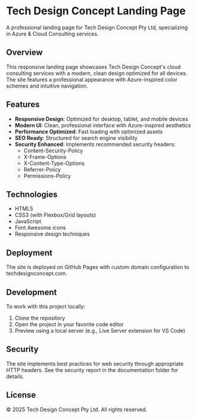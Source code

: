 # Tech Design Concept Landing Page

A professional landing page for Tech Design Concept Pty Ltd, specializing in Azure & Cloud Consulting services.

## Overview

This responsive landing page showcases Tech Design Concept's cloud consulting services with a modern, clean design optimized for all devices. The site features a professional appearance with Azure-inspired color schemes and intuitive navigation.

## Features

- **Responsive Design**: Optimized for desktop, tablet, and mobile devices
- **Modern UI**: Clean, professional interface with Azure-inspired aesthetics
- **Performance Optimized**: Fast loading with optimized assets
- **SEO Ready**: Structured for search engine visibility
- **Security Enhanced**: Implements recommended security headers:
  - Content-Security-Policy
  - X-Frame-Options
  - X-Content-Type-Options
  - Referrer-Policy
  - Permissions-Policy

## Technologies

- HTML5
- CSS3 (with Flexbox/Grid layouts)
- JavaScript
- Font Awesome icons
- Responsive design techniques

## Deployment

The site is deployed on GitHub Pages with custom domain configuration to techdesignconcept.com.

## Development

To work with this project locally:

1. Clone the repository
2. Open the project in your favorite code editor
3. Preview using a local server (e.g., Live Server extension for VS Code)

## Security

The site implements best practices for web security through appropriate HTTP headers. See the security report in the documentation folder for details.

## License

© 2025 Tech Design Concept Pty Ltd. All rights reserved.